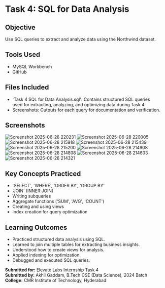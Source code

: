 # Task 4: SQL for Data Analysis

## Objective
Use SQL queries to extract and analyze data using the Northwind dataset.

## Tools Used
- MySQL Workbench
- GitHub

## Files Included
- 'Task 4 SQL for Data Analysis.sql': Contains structured SQL queries used for extracting, analyzing, and optimizing data during Task 4.
- Screenshots: Outputs for each query for documentation and verification.

## Screenshots

![Screenshot 2025-06-28 220231](https://github.com/user-attachments/assets/959773c1-2c7b-417e-9423-ff06dd3913a1)
![Screenshot 2025-06-28 220005](https://github.com/user-attachments/assets/50af36d5-92e3-4a71-bd13-f075fc5fc508)
![Screenshot 2025-06-28 215918](https://github.com/user-attachments/assets/6aef68d1-f975-4f74-9942-dc4530199d78)
![Screenshot 2025-06-28 215439](https://github.com/user-attachments/assets/acb4254c-ff2c-4470-9e4d-0b20c92cccb0)
![Screenshot 2025-06-28 215200](https://github.com/user-attachments/assets/3b7f9975-6bc9-4fb3-b405-3442f89945c0)
![Screenshot 2025-06-28 214908](https://github.com/user-attachments/assets/81ce8edd-4e34-482b-b292-250b6cbf2ec9)
![Screenshot 2025-06-28 214808](https://github.com/user-attachments/assets/530e0f0f-a59c-454c-9ce3-31cb39e03c03)
![Screenshot 2025-06-28 214603](https://github.com/user-attachments/assets/273d9072-8f7e-4487-b8ff-540a3afc9b4d)
![Screenshot 2025-06-28 214321](https://github.com/user-attachments/assets/5eea0db4-3b82-4f71-83a4-d9e429f45258)


## Key Concepts Practiced
- 'SELECT', 'WHERE', 'ORDER BY', 'GROUP BY'
- 'JOIN' (INNER JOIN)
- Writing subqueries
- Aggregate functions ('SUM', 'AVG', 'COUNT')
- Creating and using views
- Index creation for query optimization

## Learning Outcomes
- Practiced structured data analysis using SQL.
- Learned to join multiple tables for extracting business insights.
- Understood how to create views for analysis.
- Applied indexing for optimization.
- Debugged and executed SQL queries.


**Submitted for:** Elevate Labs Internship Task 4  \
**Submitted by:** Akhil Gaddam, B.Tech CSE (Data Science), 2024 Batch  \
**College:** CMR Institute of Technology, Hyderabad

